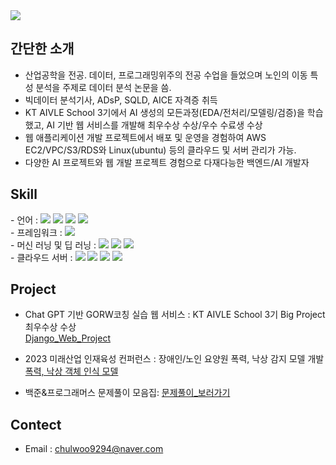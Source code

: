 <img src="https://capsule-render.vercel.app/api?type=waving&color=blue&height=200&section=header&text=CHEOLWOO's_GitHub!&fontSize=70&animation=fadeIn&fontAlignY=40&fontColor=#FFFFFF" />

## 간단한 소개

- 산업공학을 전공. 데이터, 프로그래밍위주의 전공 수업을 들었으며 노인의 이동 특성 분석을 주제로 데이터 분석 논문을 씀.
- 빅데이터 분석기사, ADsP, SQLD, AICE 자격증 취득
- KT AIVLE School 3기에서 AI 생성의 모든과정(EDA/전처리/모델링/검증)을 학습했고, AI 기반 웹 서비스를 개발해 최우수상 수상/우수 수료생 수상
- 웹 애플리케이션 개발 프로젝트에서 배포 및 운영을 경험하여 AWS EC2/VPC/S3/RDS와 Linux(ubuntu) 등의 클라우드 및 서버 관리가 가능.
- 다양한 AI 프로젝트와 웹 개발 프로젝트 경험으로 다재다능한 백엔드/AI 개발자
  
## Skill  

<div>- 언어 :  
  	<img src="https://img.shields.io/badge/Python-3776AB?style=flat&logo=Python&logoColor=white" />
	<img src="https://img.shields.io/badge/HTML5-E34F26?style=flat&logo=HTML5&logoColor=white" />
  	<img src="https://img.shields.io/badge/JavaScript-F7DF1E?style=flat&logo=JavaScript&logoColor=white" />
  	<img src="https://img.shields.io/badge/CSS3-1572B6?style=flat&logo=CSS3&logoColor=white" />
</div>
<div>- 프레임워크 :  
	<img src="https://img.shields.io/badge/Django-902e20?style=flat&logo=Django&logoColor=white" />
</div>
<div>- 머신 러닝 및 딥 러닝 :  
	<img src="https://img.shields.io/badge/TensorFlow-FF6F00?Fstyle=flat&logo=TensorFlow&logoColor=white" />
  	<img src="https://img.shields.io/badge/Keras-D00000?style=flat&logo=Keras&logoColor=white">
  	<img src="https://img.shields.io/badge/PyThorch-ee4c2c?style=flat&logo=PyTorch&logoColor=white" />
</div>
<div>- 클라우드 서버 :  
	<img src="https://img.shields.io/badge/AWS-232f3e?Fstyle=flat&logo=amazonaws&logoColor=white" />
  	<img src="https://img.shields.io/badge/Amazon_S3-569a31?style=flat&logo=amazons3&logoColor=white" />
  	<img src="https://img.shields.io/badge/Amazon_EC2-FF9900?style=flat&logo=amazonec2&logoColor=white" />
  	<img src="https://img.shields.io/badge/Amazon_VPC-E73D2f?style=flat&logo=VPC&logoColor=white" />
</div>

## Project
    
- Chat GPT 기반 GORW코칭 실습 웹 서비스 : KT AIVLE School 3기 Big Project 최우수상 수상  
  [Django_Web_Project](https://github.com/KCW9294/web-application-project.git)  
    
- 2023 미래산업 인재육성 컨퍼런스 : 장애인/노인 요양원 폭력, 낙상 감지 모델 개발
  [폭력, 낙상 객체 인식 모델](https://github.com/KCW9294/Object-detection-model.git)    
      
- 백준&프로그래머스 문제풀이 모음집: 
  [문제풀이_보러가기](https://github.com/KCW9294/Algorithm.git)    
  
      
## Contect  

- Email : chulwoo9294@naver.com  
